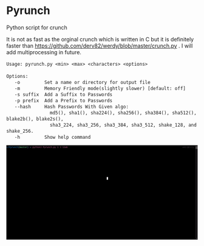 # Pyrunch
Python script for crunch

It is not as fast as the orginal crunch which is written in C but it is definitely faster than https://github.com/derv82/werdy/blob/master/crunch.py .
I will add multiprocessing in future.

    Usage: pyrunch.py <min> <max> <characters> <options>

    Options:
       -o         Set a name or directory for output file
       -m         Memory Friendly mode(slightly slower) [default: off]
       -s suffix  Add a Suffix to Passwords
       -p prefix  Add a Prefix to Passwords
       --hash     Hash Passwords With Given algo:
                    md5(), sha1(), sha224(), sha256(), sha384(), sha512(), blake2b(), blake2s(),
                    sha3_224, sha3_256, sha3_384, sha3_512, shake_128, and shake_256.
       -h         Show help command

![](gif.gif)
